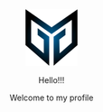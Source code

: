 <div align="center">
    <img src="./assets/mgcodeur-logo.png"/>
</div>
<p align="center">Hello!!!</p>
<p align="center">Welcome to my profile</p>
